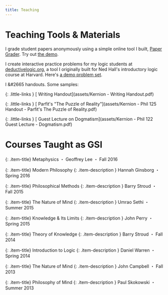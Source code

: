 ```yaml
---
title: Teaching
---
```


# Teaching Tools & Materials

I grade student papers anonymously using a simple online tool I built, [Paper Grader](http://papergrader.org). Try out [the demo](http://papergrader.org/demo).

I create interactive practice problems for my logic students at [deductivelogic.org](http://deductivelogic.org), a tool I originally built for Ned Hall's introductory logic course at Harvard. Here's [a demo problem set](http://deductivelogic.org/psets/demo).

I &#2665 handouts. Some samples:

{: .little-links }
[<i class="fa fa-file-o" aria-hidden="true"></i> Writing Handout](assets/Kernion - Writing Handout.pdf)

{: .little-links }
[<i class="fa fa-file-o" aria-hidden="true"></i> Parfit's "The Puzzle of Reality"](assets/Kernion - Phil 125 Handout - Parfit's The Puzzle of Reality.pdf)

{: .little-links }
[<i class="fa fa-file-o" aria-hidden="true"></i> Guest Lecture on Dogmatism](assets/Kernion - Phil 122 Guest Lecture - Dogmatism.pdf)


# Courses Taught as GSI

{: .item-title}
Metaphysics <span class="subtitle">・ Geoffrey Lee ・ Fall 2016</span>

{: .item-title}
Modern Philosophy
{: .item-description } 
Hannah Ginsborg ・ Spring 2016

{: .item-title}
Philosophical Methods
{: .item-description } 
Barry Stroud ・  Fall 2015

{: .item-title}
The Nature of Mind
{: .item-description }
Umrao Sethi ・ Summer 2015

{: .item-title}
Knowledge & Its Limits
{: .item-description }
John Perry ・ Spring 2015

{: .item-title}
Theory of Knowledge
{: .item-description }
Barry Stroud ・ Fall 2014

{: .item-title}
Introduction to Logic
{: .item-description }
Daniel Warren ・ Spring 2014

{: .item-title}
The Nature of Mind
{: .item-description }
John Campbell ・ Fall 2013

{: .item-title}
Philosophy of Mind
{: .item-description }
Paul Skokowski ・ Summer 2013
